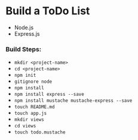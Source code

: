 # Build a ToDo List

- Node.js
- Express.js

### Build Steps:

- `mkdir <project-name>`
- `cd <project-name>`
- `npm init`
- `gitignore node`
- `npm install`
- `npm install express --save`
- `npm install mustache mustache-express --save`
- `touch README.md`
- `touch app.js`
- `mkdir views`
- `cd views`
- `touch todo.mustache`
